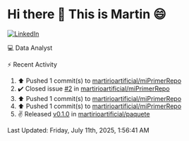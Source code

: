 # Hi there 👋 This is Martin :smile:

[![LinkedIn](https://img.shields.io/badge/-LinkedIn-blue?style=flat&logo=linkedin&logoColor=white)](https://www.linkedin.com/in/martin-vivar-toledo-93901b291/)

:computer: Data Analyst

⚡ Recent Activity

<!--RECENT_ACTIVITY:start-->
1. ⬆️ Pushed 1 commit(s) to [martirioartificial/miPrimerRepo](https://github.com/martirioartificial/miPrimerRepo)<br>
2. ✔️ Closed issue [#2](https://github.com/martirioartificial/miPrimerRepo/issues/2) in [martirioartificial/miPrimerRepo](https://github.com/martirioartificial/miPrimerRepo)<br>
3. ⬆️ Pushed 1 commit(s) to [martirioartificial/miPrimerRepo](https://github.com/martirioartificial/miPrimerRepo)<br>
4. ⬆️ Pushed 1 commit(s) to [martirioartificial/miPrimerRepo](https://github.com/martirioartificial/miPrimerRepo)<br>
5. ✌️ Released [v0.1.0](https://github.com/martirioartificial/paquete/releases/tag/v0%2C1%2C0) in [martirioartificial/paquete](https://github.com/martirioartificial/paquete)<br>
<!--RECENT_ACTIVITY:end-->
<!--RECENT_ACTIVITY:last_update-->
Last Updated: Friday, July 11th, 2025, 1:56:41 AM
<!--RECENT_ACTIVITY:last_update_end-->
